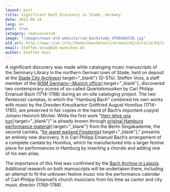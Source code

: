 ```yaml
---
layout: post
title: Significant Bach Discovery in Stade, Germany
date: 2012-06-14
lang: en
post: true
category: rediscovered
image: "/images/news-old-website/csm_bachstade_df00d68338.jpg"
old_url: http://www.rism.info//home/newsdetails/browse/62/article/64/significant-bach-discovery-in-stade-germany.html
email: Steffen.Voss@bsb-muenchen.de
author: Steffen Voss
---
```


A significant discovery was made while cataloging music manuscripts of the Seminary Library in the northern German town of Stade, held on deposit at the [Stade City Archives](http://www.stadt-stade.info/Stadtarchiv){:target="_blank"} (D-STs). Steffen Voss, a staff member of the [RISM Germany--Munich office](http://www.rism.info/en/workgroups/germany-dresden-munich-working-group-deutschland/home.html){:target="_blank"}, discovered two contemporary scores of so-called _Quartalsmusiken_ by Carl Philipp Emanuel Bach (1714-1788) during an on-site cataloging project. The two Pentecost cantatas, in which the "Hamburg Bach" combined his own works with music by the Dresden Kreuzkantor Gottfried August Homilius (1714-1785), are preserved in fair copies in the hand of Bach’s important copyist Johann Heinrich Michel. While the first work "[Herr lehre uns tun](https://opac.rism.info/search?id=450057337){:target="_blank"}" is already known through [original Hamburg performance material](https://opac.rism.info/search?id=469025700){:target="_blank"} from the Berlin Singakademie, the second cantata, "[Ihr waret weiland Finsternis](https://opac.rism.info/search?id=450057344){:target="_blank"}," presents an entirely new discovery. It is Carl Philipp Emanuel Bach’s arrangement of a complete cantata by Homilius, which he manufactured into a larger festive piece for performances in Hamburg by inserting a chorale and adding one of his own arias.

The importance of this find was confirmed by the [Bach Archive in Leipzig](http://www.bach-leipzig.de/ "leipzig/"). Additional research on both manuscripts will be undertaken there, including an attempt to fit the unknown festive music into the performance calendar of Carl Philipp Emanuel’s church musicians from his time as cantor and city music director (1768-1788).